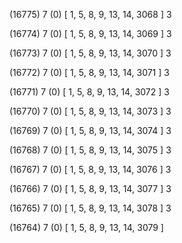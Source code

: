 (16775) 7 (0) [ 1, 5, 8, 9, 13, 14, 3068 ] 3 


(16774) 7 (0) [ 1, 5, 8, 9, 13, 14, 3069 ] 3 


(16773) 7 (0) [ 1, 5, 8, 9, 13, 14, 3070 ] 3 


(16772) 7 (0) [ 1, 5, 8, 9, 13, 14, 3071 ] 3 


(16771) 7 (0) [ 1, 5, 8, 9, 13, 14, 3072 ] 3 


(16770) 7 (0) [ 1, 5, 8, 9, 13, 14, 3073 ] 3 


(16769) 7 (0) [ 1, 5, 8, 9, 13, 14, 3074 ] 3 


(16768) 7 (0) [ 1, 5, 8, 9, 13, 14, 3075 ] 3 


(16767) 7 (0) [ 1, 5, 8, 9, 13, 14, 3076 ] 3 


(16766) 7 (0) [ 1, 5, 8, 9, 13, 14, 3077 ] 3 


(16765) 7 (0) [ 1, 5, 8, 9, 13, 14, 3078 ] 3 


(16764) 7 (0) [ 1, 5, 8, 9, 13, 14, 3079 ]  

